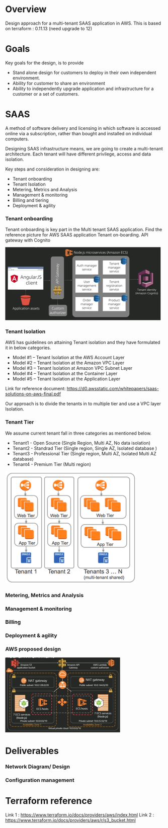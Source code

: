 # Overview
Design approach for a multi-tenant SAAS application in AWS. This is based on terraform : 0.11.13 (need upgrade to 12)

# Goals
Key goals for the design, is to provide
* Stand alone design for customers to deploy in their own independent environment.
* Ability for customer to share an environment
* Ability to independently upgrade application and infrastructure for a customer or a set of customers.

# SAAS
A method of software delivery and licensing in which software is accessed online via a subscription, rather than bought and installed on individual computers.

Designing SAAS infrastructure means, we are going to create a multi-tenant architecture. Each tenant will have different privilege, access and data isolation.

Key steps and consideration in designing are:

* Tenant onboarding
* Tenant Isolation
* Metering, Metrics and Analysis
* Management & monitoring
* Billing and tiering
* Deployment & agility

### Tenant onboarding
Tenant onboarding is key part in the Multi tenant SAAS application. Find the reference picture for AWS SAAS application Tenant on-boarding. API gateway with Cognito

![Onboarding Approach](./images/Auth.png?raw=true "Title")

### Tenant Isolation

AWS has guidelines on attaining Tenant isolation and they have formulated it in below categories.

* Model #1 – Tenant Isolation at the AWS Account Layer
* Model #2 – Tenant Isolation at the Amazon VPC Layer
* Model #3 – Tenant Isolation at Amazon VPC Subnet Layer
* Model #4 – Tenant Isolation at the Container Layer
* Model #5 – Tenant Isolation at the Application Layer

Link for reference document: https://d0.awsstatic.com/whitepapers/saas-solutions-on-aws-final.pdf

Our approach is to divide the tenants in to multiple tier and use a VPC layer Isolation.

### Tenant Tier

We assume current tenant fall in three categories as mentioned below.

* Tenant1 - Open Source (Single Region, Multi AZ, No data isolation)
* Tenant2 - Standrad Tier (Single region, Single AZ, Isolated database )
* Tenant3 - Professional Tier (Single region, Multi AZ, Isolated Multi AZ database)
* Tenant4 - Premium Tier (Multi region)

![Design](./images/TenantIsolation.png?raw=true "Title")</br>

### Metering, Metrics and Analysis

### Management & monitoring

### Billing

### Deployment & agility

### AWS proposed design

![Design](./images/design.png?raw=true "Title")</br>


# Deliverables

### Network Diagram/ Design

### Configuration management

# Terraform reference

Link 1 : https://www.terraform.io/docs/providers/aws/index.html
Link 2 : https://www.terraform.io/docs/providers/aws/r/s3_bucket.html
